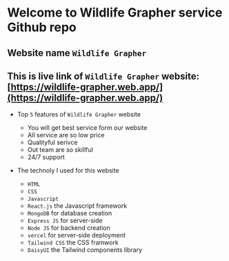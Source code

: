 # Welcome to Wildlife Grapher service Github repo

## Website name `Wildlife Grapher`

## This is live link of `Wildlife Grapher` website: [https://wildlife-grapher.web.app/](https://wildlife-grapher.web.app/)

* Top `5` features of `Wildlife Grapher` website
   * You will get best service form our website
   * All service are so low price
   * Qualityful serivce
   * Out team are so skillful
   * 24/7 support

* The technoly I used for this website
   * `HTML`
   * `CSS`
   * `Javascript`
   * `React.js` the Javascript framework
   * `MongoDB` for database creation
   * `Express JS` for server-side
   * `Node JS` for backend creation
   * `vercel` for server-side deployment
   * `Tailwind CSS` the CSS framwork
   * `DaisyUI` the Tailwind components library